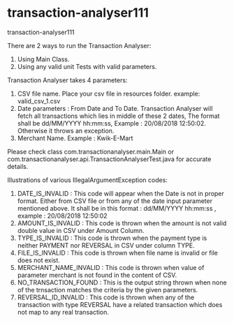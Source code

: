 # transaction-analyser111
transaction-analyser111

There are 2 ways to run the Transaction Analyser:
1. Using Main Class.
2. Using any valid unit Tests with valid parameters.

Transaction Analyser takes 4 parameters:
1. CSV file name. Place your csv file in resources folder. example: valid_csv_1.csv
2. Date parameters :  From Date and To Date. Transaction Analyser will fetch all transactions which lies in middle of these 2 dates,
    The format shall be dd/MM/YYYY hh:mm:ss, Example : 20/08/2018 12:50:02. Otherwise it throws an exception.
3. Merchant Name. Example : Kwik-E-Mart

Please check class com.transactionanalyser.main.Main or com.transactionanalyser.api.TransactionAnalyserTest.java for accurate details.

Illustrations of various IllegalArgumentException codes:
1. DATE_IS_INVALID : This code will appear when the Date is not in proper format. Either from CSV file or from any of the date input parameter mentioned above.
    It shall be in this format : dd/MM/YYYY hh:mm:ss , example : 20/08/2018 12:50:02
2. AMOUNT_IS_INVALID : This code is thrown when the amount is not valid double value in CSV under Amount Column.
3. TYPE_IS_INVALID : This code is thrown when the payment type is neither PAYMENT nor REVERSAL in CSV under column TYPE.
4. FILE_IS_INVALID : This code is thrown when file name is invalid or file does not exist.
5. MERCHANT_NAME_INVALID : This code is thrown when value of parameter merchant is not found in the content of CSV.
6. NO_TRANSACTION_FOUND : This is the output string thrown when none of the trnsaction matches the criteria by the given parameters.
7. REVERSAL_ID_INVALID : This code is thrown when any of the transaction with type REVERSAL have a related transaction which does not map to any real transaction.
